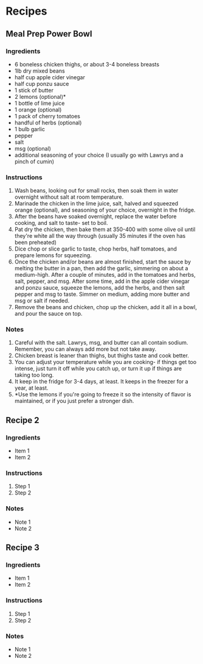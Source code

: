 # Recipes

## Meal Prep Power Bowl

### Ingredients
- 6 boneless chicken thighs, or about 3-4 boneless breasts
- 1lb dry mixed beans 
- half cup apple cider vinegar
- half cup ponzu sauce
- 1 stick of butter
- 2 lemons (optional)*
- 1 bottle of lime juice
- 1 orange (optional)
- 1 pack of cherry tomatoes
- handful of herbs (optional)
- 1 bulb garlic
- pepper
- salt
- msg (optional)
- additional seasoning of your choice (I usually go with Lawrys and a pinch of cumin)

### Instructions
1. Wash beans, looking out for small rocks, then soak them in water overnight without salt at room temperature. 
2. Marinade the chicken in the lime juice, salt, halved and squeezed orange (optional), and seasoning of your choice,  overnight in the fridge.
3. After the beans have soaked overnight, replace the water before cooking, and salt to taste- set to boil.
4. Pat dry the chicken, then bake them at 350-400 with some olive oil until they're white all the way through (usually 35 minutes if the oven has been preheated)
5. Dice chop or slice garlic to taste, chop herbs, half tomatoes, and prepare lemons for squeezing.
6. Once the chicken and/or beans are almost finished, start the sauce by melting the butter in a pan, then add the garlic, simmering on about a medium-high. After a couple of minutes, add in the tomatoes and herbs, salt, pepper, and msg. After some time, add in the apple cider vinegar and ponzu sauce, squeeze the lemons, add the herbs, and then salt pepper and msg to taste. Simmer on medium, adding more butter and msg or salt if needed.
7. Remove the beans and chicken, chop up the chicken, add it all in a bowl, and pour the sauce on top.

### Notes
1. Careful with the salt. Lawrys, msg, and butter can all contain sodium. Remember, you can always add more but not take away.
2. Chicken breast is leaner than thighs, but thighs taste and cook better.
3. You can adjust your temperature while you are cooking- if things get too intense, just turn it off while you catch up, or turn it up if things are taking too long.
4. It keep in the fridge for 3-4 days, at least. It keeps in the freezer for a year, at least.
5. *Use the lemons if you're going to freeze it so the intensity of flavor is maintained, or if you just prefer a stronger dish.


## Recipe 2

### Ingredients
- Item 1
- Item 2
### Instructions
1. Step 1
2. Step 2

### Notes
- Note 1
- Note 2

## Recipe 3

### Ingredients
- Item 1
- Item 2
### Instructions
1. Step 1
2. Step 2

### Notes
- Note 1
- Note 2